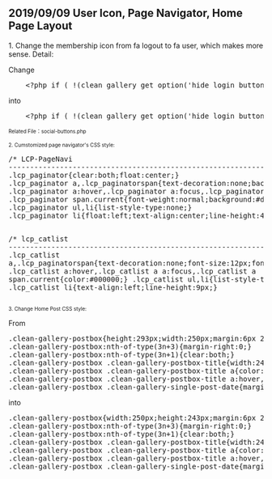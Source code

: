 <h2>
	2019/09/09 User Icon, Page Navigator, Home Page Layout
</h2>
<p>
	1. Change the membership icon from fa logout to fa user, which makes more sense. Detail:
</p>
<p>
	Change
</p>
<pre class="prettyprint lang-php">    &lt;?php if ( !(clean_gallery_get_option('hide_login_button')) ) { ?&gt;&lt;?php if (is_user_logged_in()) : ?&gt;&lt;a href="&lt;?php echo esc_url( wp_logout_url( get_permalink() ) ); ?&gt;" class="clean-gallery-social-icon-login" title="&lt;?php esc_attr_e( 'Logout', 'clean-gallery' ); ?&gt;" aria-label="&lt;?php esc_attr_e( 'Logout Button', 'clean-gallery' ); ?&gt;"&gt;&lt;i class="fa fa-sign-out" aria-hidden="true"&gt;&lt;/i&gt;&lt;/a&gt;&lt;?php else : ?&gt;&lt;a href="&lt;?php echo esc_url( wp_login_url( get_permalink() ) ); ?&gt;" class="clean-gallery-social-icon-login" title="&lt;?php esc_attr_e( 'Login / Register', 'clean-gallery' ); ?&gt;" aria-label="&lt;?php esc_attr_e( 'Login / Register Button', 'clean-gallery' ); ?&gt;"&gt;&lt;i class="fa fa-sign-in" aria-hidden="true"&gt;&lt;/i&gt;&lt;/a&gt;&lt;?php endif;?&gt;&lt;?php } ?&gt;</pre>
<p>
	into
</p>
<pre class="prettyprint lang-php">    &lt;?php if ( !(clean_gallery_get_option('hide_login_button')) ) { ?&gt;&lt;?php if (is_user_logged_in()) : ?&gt;&lt;a href="&lt;?php echo esc_url( wp_logout_url( get_permalink() ) ); ?&gt;" class="clean-gallery-social-icon-login" title="&lt;?php esc_attr_e( 'Logout', 'clean-gallery' ); ?&gt;" aria-label="&lt;?php esc_attr_e( 'Logout Button', 'clean-gallery' ); ?&gt;"&gt;&lt;i class="fa fa-user" aria-hidden="true"&gt;&lt;/i&gt;&lt;/a&gt;&lt;?php else : ?&gt;&lt;a href="&lt;?php echo esc_url( wp_login_url( get_permalink() ) ); ?&gt;" class="clean-gallery-social-icon-login" title="&lt;?php esc_attr_e( 'Login / Register', 'clean-gallery' ); ?&gt;" aria-label="&lt;?php esc_attr_e( 'Login / Register Button', 'clean-gallery' ); ?&gt;"&gt;&lt;i class="fa fa-user" aria-hidden="true"&gt;&lt;/i&gt;&lt;/a&gt;&lt;?php endif;?&gt;&lt;?php } ?&gt;</pre>
<p>
	<span style="font-size:10px;">Related File：</span><span style="font-size:10px;">social-buttons.php</span> 
</p>
<p>
	<span style="font-size:10px;">2. Cumstomized page navigator's CSS style:</span>
</p>
<p>
<pre class="prettyprint lang-css">/* LCP-PageNavi
-------------------------------------------------------------- */
.lcp_paginator{clear:both;float:center;}
.lcp_paginator a,.lcp_paginatorspan{text-decoration:none;background:#eeeeee !important;border:1px solid #dddddd !important;padding:6px;margin:2px;display:inline-block;color:#444444 !important;line-height:1;border-radius:2px;}
.lcp_paginator a:hover,.lcp_paginator a:focus,.lcp_paginator span.current{background:#dddddd !important;border:1px solid #cccccc !important;color:#000000 !important;}
.lcp_paginator span.current{font-weight:normal;background:#dddddd !important;border:1px solid #cccccc !important;color:#000000 !important;}
.lcp_paginator ul,li{list-style-type:none;}
.lcp_paginator li{float:left;text-align:center;line-height:49px}

/* lcp_catlist
-------------------------------------------------------------- */
.lcp_catlist a,.lcp_paginatorspan{text-decoration:none;font-size:12px;font-family:arial;}
.lcp_catlist a:hover,.lcp_catlist a a:focus,.lcp_catlist a span.current{color:#000000;}
.lcp_catlist ul,li{list-style-type:none;}
.lcp_catlist li{text-align:left;line-height:9px;}</pre>
</p>

<p>
	<span style="font-size:10px;">3. Change Home Post CSS style:</span>
</p>
<p>
	From
</p>
<p>
<pre class="prettyprint lang-css">.clean-gallery-postbox{height:293px;width:250px;margin:6px 25px 19px 3px;padding:0;border:0px solid #dddddd;overflow:hidden;position:relative;float:left;background-color:#ffffff;border-radius:10px;box-shadow:7px 6px 1px #002851;}
.clean-gallery-postbox:nth-of-type(3n+3){margin-right:0;}
.clean-gallery-postbox:nth-of-type(3n+1){clear:both;}
.clean-gallery-postbox .clean-gallery-postbox-title{width:248px;height:43px;color:#222222;font:normal bold 14px Domine,Arial,Helvetica,sans-serif;line-height:1.4;-webkit-transition-duration:2.5s ease-out;-moz-transition-duration:2.5s ease-out;-o-transition-duration:2.5s ease-out;transition-duration:2.5s ease-out;position:absolute;bottom:0;margin:0;padding:5px 5px 0;text-align:center;overflow:hidden;}
.clean-gallery-postbox .clean-gallery-postbox-title a{color:#222222;text-align:center;-webkit-transition:color .3s;-moz-transition:color .3s;-o-transition:color .3s;transition:color .3s;}
.clean-gallery-postbox .clean-gallery-postbox-title a:hover,.clean-gallery-postbox .clean-gallery-postbox-title a:focus{color:#888888;text-decoration:none;}
.clean-gallery-postbox .clean-gallery-single-post-date{margin-right:0;}</pre>
into
</p>
<p>
<pre class="prettyprint lang-css">.clean-gallery-postbox{width:250px;height:243px;margin:6px 25px 19px 3px;padding:0;border:0px solid #dddddd;overflow:hidden;position:relative;float:left;background-color:#ffffff;border-radius:10px;box-shadow:7px 6px 1px #002851;}
.clean-gallery-postbox:nth-of-type(3n+3){margin-right:0;}
.clean-gallery-postbox:nth-of-type(3n+1){clear:both;}
.clean-gallery-postbox .clean-gallery-postbox-title{width:248px;height:43px;color:#222222;font:normal bold 14px Domine,Arial,Helvetica,sans-serif;line-height:1.4;-webkit-transition-duration:2.5s ease-out;-moz-transition-duration:2.5s ease-out;-o-transition-duration:2.5s ease-out;transition-duration:2.5s ease-out;position:absolute;bottom:0;margin:0;padding:4px 5px 0;text-align:center;overflow:hidden;background-color:#FFF;}
.clean-gallery-postbox .clean-gallery-postbox-title a{color:#222222;text-align:center;-webkit-transition:color .3s;-moz-transition:color .3s;-o-transition:color .3s;transition:color .3s;}
.clean-gallery-postbox .clean-gallery-postbox-title a:hover,.clean-gallery-postbox .clean-gallery-postbox-title a:focus{color:#888888;text-decoration:none;}
.clean-gallery-postbox .clean-gallery-single-post-date{margin-right:0;}</pre>
</p>
